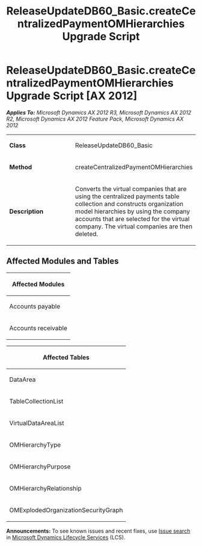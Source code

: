 ﻿---
title: ReleaseUpdateDB60_Basic.createCentralizedPaymentOMHierarchies Upgrade Script
TOCTitle: ReleaseUpdateDB60_Basic.createCentralizedPaymentOMHierarchies Upgrade Script
ms:assetid: 364ec456-336e-7367-dac7-df9089b9900c
ms:mtpsurl: https://msdn.microsoft.com/en-us/library/JJ685168(v=AX.60)
ms:contentKeyID: 49707621
ms.date: 05/18/2015
mtps_version: v=AX.60
---

# ReleaseUpdateDB60\_Basic.createCentralizedPaymentOMHierarchies Upgrade Script [AX 2012]


_**Applies To:** Microsoft Dynamics AX 2012 R3, Microsoft Dynamics AX 2012 R2, Microsoft Dynamics AX 2012 Feature Pack, Microsoft Dynamics AX 2012_

<table>
<colgroup>
<col style="width: 50%" />
<col style="width: 50%" />
</colgroup>
<tbody>
<tr class="odd">
<td><p><strong>Class</strong></p></td>
<td><p>ReleaseUpdateDB60_Basic</p></td>
</tr>
<tr class="even">
<td><p><strong>Method</strong></p></td>
<td><p>createCentralizedPaymentOMHierarchies</p></td>
</tr>
<tr class="odd">
<td><p><strong>Description</strong></p></td>
<td><p>Converts the virtual companies that are using the centralized payments table collection and constructs organization model hierarchies by using the company accounts that are selected for the virtual company. The virtual companies are then deleted.</p></td>
</tr>
</tbody>
</table>


## Affected Modules and Tables

<table>
<colgroup>
<col style="width: 100%" />
</colgroup>
<thead>
<tr class="header">
<th><p>Affected Modules</p></th>
</tr>
</thead>
<tbody>
<tr class="odd">
<td><p>Accounts payable</p></td>
</tr>
<tr class="even">
<td><p>Accounts receivable</p></td>
</tr>
</tbody>
</table>


<table>
<colgroup>
<col style="width: 100%" />
</colgroup>
<thead>
<tr class="header">
<th><p>Affected Tables</p></th>
</tr>
</thead>
<tbody>
<tr class="odd">
<td><p>DataArea</p></td>
</tr>
<tr class="even">
<td><p>TableCollectionList</p></td>
</tr>
<tr class="odd">
<td><p>VirtualDataAreaList</p></td>
</tr>
<tr class="even">
<td><p>OMHierarchyType</p></td>
</tr>
<tr class="odd">
<td><p>OMHierarchyPurpose</p></td>
</tr>
<tr class="even">
<td><p>OMHierarchyRelationship</p></td>
</tr>
<tr class="odd">
<td><p>OMExplodedOrganizationSecurityGraph</p></td>
</tr>
</tbody>
</table>

  
**Announcements:** To see known issues and recent fixes, use [Issue search](http://go.microsoft.com/fwlink/?linkid=389258) in [Microsoft Dynamics Lifecycle Services](http://go.microsoft.com/fwlink/?linkid=306505) (LCS).

